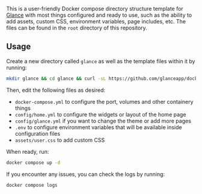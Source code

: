 This is a user-friendly Docker compose directory structure template for [Glance](https://github.com/glanceapp/glance) with most things configured and ready to use, such as the ability to add assets, custom CSS, environment variables, page includes, etc. The files can be found in the `root` directory of this repository.

## Usage

Create a new directory called `glance` as well as the template files within it by running:

```bash
mkdir glance && cd glance && curl -sL https://github.com/glanceapp/docker-compose-template/archive/refs/heads/main.tar.gz | tar -xzf - --strip-components 2
```

Then, edit the following files as desired:
* `docker-compose.yml` to configure the port, volumes and other containery things
* `config/home.yml` to configure the widgets or layout of the home page
* `config/glance.yml` if you want to change the theme or add more pages
* `.env` to configure environment variables that will be available inside configuration files
* `assets/user.css` to add custom CSS


When ready, run:

```bash
docker compose up -d
```

If you encounter any issues, you can check the logs by running:

```bash
docker compose logs
```
